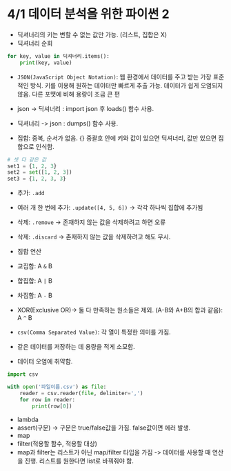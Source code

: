 # 4/1 데이터 분석을 위한 파이썬 2

- 딕셔너리의 키는 변할 수 없는 값만 가능. (리스트, 집합은 X)
- 딕셔너리 순회

```py
for key, value in 딕셔너리.items():
    print(key, value)
```

- `JSON(JavaScript Object Notation)`: 웹 환경에서 데이터를 주고 받는 가장 표준적인 방식. 키를 이용해 원하는 데이터만 빠르게 추출 가능. 데이터가 쉽게 오염되지 않음. 다른 포맷에 비해 용량이 조금 큰 편
- json -> 딕셔너리 : import json 후 loads() 함수 사용.
- 딕셔너리 -> json : dumps() 함수 사용.

- 집합: 중복, 순서가 없음. {} 중괄호 안에 키와 값이 있으면 딕셔너리, 값만 있으면 집합으로 인식함.

```py
# 셋 다 같은 값
set1 = {1, 2, 3}
set2 = set([1, 2, 3])
set3 = {1, 2, 3, 3}
```

- 추가: `.add`
- 여러 개 한 번에 추가: `.update([4, 5, 6])` -> 각각 하나씩 집합에 추가됨
- 삭제: `.remove` -> 존재하지 않는 값을 삭제하려고 하면 오류
- 삭제: `.discard` -> 존재하지 않는 값을 삭제하려고 해도 무시.

- 집합 연산
- 교집합: A `&` B
- 합집합: A `|` B
- 차집합: A `-` B
- XOR(Exclusive OR)-> 둘 다 만족하는 원소들은 제외. (A-B와 A+B의 합과 같음): A `^` B

- `csv(Comma Separated Value)`: 각 열이 특정한 의미를 가짐.
- 같은 데이터를 저장하는 데 용량을 적게 소모함.
- 데이터 오염에 취약함.

```py
import csv

with open('파일이름.csv') as file:
    reader = csv.reader(file, delimiter=',')
    for row in reader:
        print(row[0])
```

- lambda
- assert(구문) -> 구문은 true/false값을 가짐. false값이면 에러 발생.
- map
- filter(적용할 함수, 적용할 대상)
- map과 filter는 리스트가 아닌 map/filter 타입을 가짐 -> 데이터를 사용할 때 연산을 진행. 리스트를 원한다면 list로 바꿔줘야 함.
